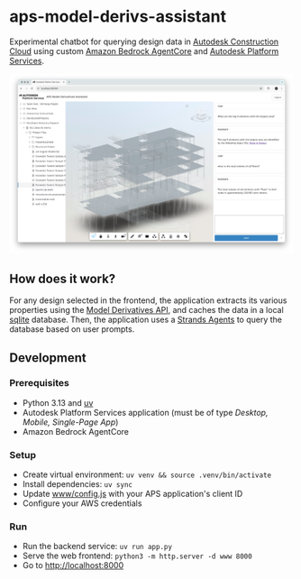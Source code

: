 # aps-model-derivs-assistant

Experimental chatbot for querying design data in [Autodesk Construction Cloud](https://construction.autodesk.com/) using custom [Amazon Bedrock AgentCore](https://aws.amazon.com/bedrock/agentcore) and [Autodesk Platform Services](https://aps.autodesk.com).

![Thumbnail](thumbnail.png)

## How does it work?

For any design selected in the frontend, the application extracts its various properties using the [Model Derivatives API](https://aps.autodesk.com/en/docs/model-derivative/v2/developers_guide/overview/), and caches the data in a local [sqlite](https://www.sqlite.org) database. Then, the application uses a [Strands Agents](https://strandsagents.com/latest) to query the database based on user prompts.

## Development

### Prerequisites

- Python 3.13 and [uv](https://github.com/astral-sh/uv)
- Autodesk Platform Services application (must be of type _Desktop, Mobile, Single-Page App_)
- Amazon Bedrock AgentCore

### Setup

- Create virtual environment: `uv venv && source .venv/bin/activate`
- Install dependencies: `uv sync`
- Update [www/config.js](www/config.js) with your APS application's client ID
- Configure your AWS credentials

### Run

- Run the backend service: `uv run app.py`
- Serve the web frontend: `python3 -m http.server -d www 8000`
- Go to [http://localhost:8000](http://localhost:8000)
